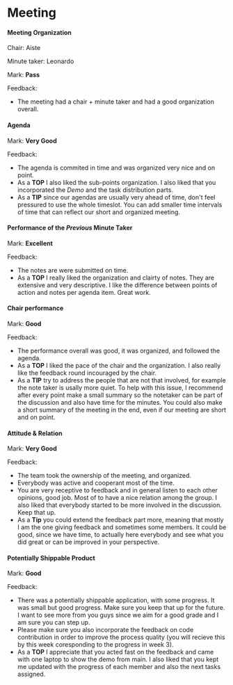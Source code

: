# Meeting

#### Meeting Organization


Chair: Aiste

Minute taker: Leonardo

Mark: **Pass**

Feedback:
- The meeting had a chair + minute taker and had a good organization overall.


#### Agenda 

Mark: **Very Good**

Feedback: 
- The agenda is commited in time and was organized very nice and on point.
- As a **TOP** I also liked the sub-points organization. I also liked that you incorporated the *Demo* and the task distribution parts. 
- As a **TIP** since our agendas are usually very ahead of time, don't feel pressured to use the whole timeslot. You can add smaller time intervals of time that can reflect our short and organized meeting.


#### Performance of the *Previous* Minute Taker

Mark: **Excellent**

Feedback:
- The notes are were submitted on time.
- As a **TOP** I really liked the organization and clairty of notes. They are extensive and very descriptive. I like the difference between points of action and notes per agenda item. Great work.



#### Chair performance

Mark: **Good**

Feedback:
- The performance overall was good, it was organized, and followed the agenda.
- As a **TOP** I liked the pace of the chair and the organization. I also really like the feedback round incouraged by the chair.
- As a **TIP** try to address the people that are not that involved, for example the note taker is usally more quiet. To help with this issue, I recommend after every point make a small summary so the notetaker can be part of the discussion and also have time for the minutes. You could also make a short summary of the meeting in the end, even if our meeting are short and on point.


#### Attitude & Relation

Mark: **Very Good**

Feedback:
- The team took the ownership of the meeting, and organized.
- Everybody was active and cooperant most of the time.
- You are very receptive to feedback and in general listen to each other opinions, good job. Most of to have a nice relation among the group. I also liked that everybody started to be more involved in the discussion. Keep that up.
- As a **Tip** you could extend the feedback part more, meaning that mostly I am the one giving feedback and sometimes some members. It could be good, since we have time, to actually here everybody and see what you did great or can be improved in your perspective.


#### Potentially Shippable Product

Mark: **Good**

Feedback:
- There was a potentially shippable application, with some progress. It was small but good progress. Make sure you keep that up for the future. I want to see more from you guys since we aim for a good grade and I am sure you can step up.
- Please make sure you also incorporate the feedback on code contribution in order to improve the process quality (you will recieve this by this week coresponding to the progress in week 3).
- As a **TOP** I appreciate that you acted fast on the feedback and came with one laptop to show the demo from main. I also liked that you kept me updated with the progress of each member and also the next tasks assigned.



